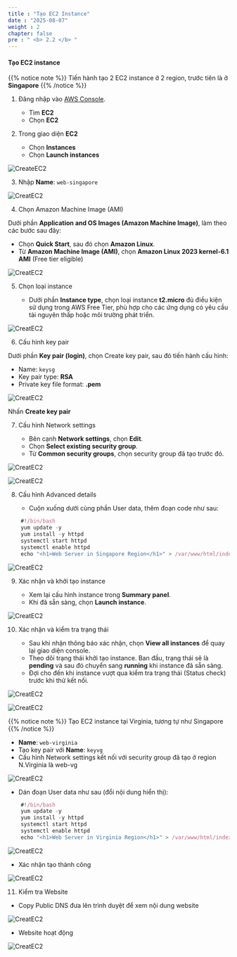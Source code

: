 ```yaml
---
title : "Tạo EC2 Instance"
date : "2025-08-07"
weight : 2
chapter: false
pre : " <b> 2.2 </b> "
---
```


#### Tạo EC2 instance

{{% notice note %}}
Tiến hành tạo 2 EC2 instance ở 2 region, trước tiên là ở **Singapore**
{{% /notice %}}

1. Đăng nhập vào [AWS Console](https://aws.amazon.com/console/).

    - Tìm **EC2**
    - Chọn **EC2**

2. Trong giao diện **EC2**

    - Chọn **Instances**
    - Chọn **Launch instances**

![CreateEC2](/images/1/CEC1.png?featherlight=false&width=90pc)

3. Nhập **Name**: `web-singapore`

![CreatEC2](/images/1/CEC2.png?featherlight=false&width=90pc)

4. Chọn Amazon Machine Image (AMI)

Dưới phần **Application and OS Images (Amazon Machine Image)**, làm theo các bước sau đây:

   - Chọn **Quick Start**, sau đó chọn **Amazon Linux**.
   - Từ **Amazon Machine Image (AMI)**, chọn **Amazon Linux 2023 kernel-6.1 AMI** (Free tier eligible)

![CreatEC2](/images/1/CEC3.png?featherlight=false&width=90pc)

5. Chọn loại instance

    - Dưới phần **Instance type**, chọn loại instance **t2.micro** đủ điều kiện sử dụng trong AWS Free Tier, phù hợp cho các ứng dụng có yêu cầu tài nguyên thấp hoặc môi trường phát triển. 

![CreatEC2](/images/1/CEC4.png?featherlight=false&width=90pc)

6. Cấu hình key pair

Dưới phần **Key pair (login)**, chọn Create key pair, sau đó tiến hành cấu hình:

   - Name: `keysg`
   - Key pair type: **RSA**
   - Private key file format: **.pem**

![CreatEC2](/images/1/CEC5.png?featherlight=false&width=90pc)

Nhấn **Create key pair**

7. Cấu hình Network settings

    - Bên cạnh **Network settings**, chọn **Edit**.
    - Chọn **Select existing security group**.
    - Từ **Common security groups**, chọn security group đã tạo trước đó.

![CreatEC2](/images/1/CEC6.png?featherlight=false&width=90pc)

![CreatEC2](/images/1/CEC7.png?featherlight=false&width=90pc)


8. Cấu hình Advanced details

    - Cuộn xuống dưới cùng phần User data, thêm đoạn code như sau:

```js
    #!/bin/bash
    yum update -y
    yum install -y httpd
    systemctl start httpd
    systemctl enable httpd
    echo "<h1>Web Server in Singapore Region</h1>" > /var/www/html/index.html
```

![CreatEC2](/images/1/CEC11.png?featherlight=false&width=90pc)

9. Xác nhận và khởi tạo instance
   
    - Xem lại cấu hình instance trong **Summary panel**.
    - Khi đã sẵn sàng, chọn **Launch instance**.

![CreatEC2](/images/1/CEC8.png?featherlight=false&width=90pc)

10. Xác nhận và kiểm tra trạng thái

    - Sau khi nhận thông báo xác nhận, chọn **View all instances** để quay lại giao diện console.
    - Theo dõi trạng thái khởi tạo instance. Ban đầu, trạng thái sẽ là **pending** và sau đó chuyển sang **running** khi instance đã sẵn sàng.
    - Đợi cho đến khi instance vượt qua kiểm tra trạng thái (Status check) trước khi thử kết nối.

![CreatEC2](/images/1/CEC9.png?featherlight=false&width=90pc)

![CreatEC2](/images/1/CEC10.png?featherlight=false&width=90pc)

{{% notice note %}}
Tạo EC2 instance tại Virginia, tương tự như Singapore
{{% /notice %}}

- **Name**: `web-virginia`
- Tạo key pair với **Name**: `keyvg`
- Cấu hình Network settings kết nối với security group đã tạo ở region N.Virginia là web-vg

![CreatEC2](/images/1/CEC12.png?featherlight=false&width=90pc)

- Dán đoạn User data như sau (đổi nội dung hiển thị):

```js
    #!/bin/bash
    yum update -y
    yum install -y httpd
    systemctl start httpd
    systemctl enable httpd
    echo "<h1>Web Server in Virginia Region</h1>" > /var/www/html/index.html
```

![CreatEC2](/images/1/CEC13.png?featherlight=false&width=90pc)

- Xác nhận tạo thành công

![CreatEC2](/images/1/CEC14.png?featherlight=false&width=90pc)

11. Kiểm tra Website 

- Copy Public DNS đưa lên trình duyệt để xem nội dung website

![CreatEC2](/images/1/CEC15.png?featherlight=false&width=90pc)

- Website hoạt động

![CreatEC2](/images/1/CEC16.png?featherlight=false&width=90pc)
